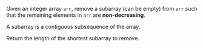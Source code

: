 Given an integer array `arr`, remove a subarray (can be empty) from `arr` such that the remaining elements in `arr` are **non-decreasing**.

A subarray is a contiguous subsequence of the array.

Return the length of the shortest subarray to remove.